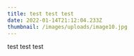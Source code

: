 ```yaml
---
title: test test test
date: 2022-01-14T21:12:04.233Z
thumbnail: /images/uploads/image10.jpg
---
```

test test test